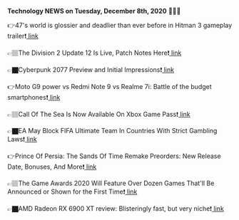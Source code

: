 <b>Technology NEWS on Tuesday, December 8th, 2020</b> 📡📡📡 

👉47's world is glossier and deadlier than ever before in Hitman 3 gameplay trailer❗️<a href='https://techblock.club/?p=8731'> link</a>

👉🏽The Division 2 Update 12 Is Live, Patch Notes Here❗️<a href='https://techblock.club/?p=8733'> link</a>

👉🏿Cyberpunk 2077 Preview and Initial Impressions❗️<a href='https://techblock.club/?p=8735'> link</a>

👉Moto G9 power vs Redmi Note 9 vs Realme 7i: Battle of the budget smartphones❗️<a href='https://techblock.club/?p=8737'> link</a>

👉🏽Call Of The Sea Is Now Available On Xbox Game Pass❗️<a href='https://techblock.club/?p=8739'> link</a>

👉🏿EA May Block FIFA Ultimate Team In Countries With Strict Gambling Laws❗️<a href='https://techblock.club/?p=8741'> link</a>

👉Prince Of Persia: The Sands Of Time Remake Preorders: New Release Date, Bonuses, And More❗️<a href='https://techblock.club/?p=8743'> link</a>

👉🏽The Game Awards 2020 Will Feature Over Dozen Games That'll Be Announced or Shown for the First Time❗️<a href='https://techblock.club/?p=8745'> link</a>

👉🏿AMD Radeon RX 6900 XT review: Blisteringly fast, but very niche❗️<a href='https://techblock.club/?p=8747'> link</a>

